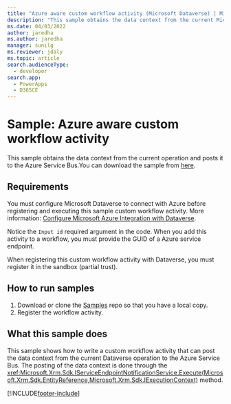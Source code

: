 ```yaml
---
title: "Azure aware custom workflow activity (Microsoft Dataverse) | Microsoft Docs" # Intent and product brand in a unique string of 43-59 chars including spaces
description: "This sample obtains the data context from the current Microsoft Dataverse operation and posts it to the Azure Service Bus." # 115-145 characters including spaces. This abstract displays in the search result.
ms.date: 04/03/2022
author: jaredha
ms.author: jaredha
manager: sunilg
ms.reviewer: jdaly
ms.topic: article
search.audienceType:
  - developer
search.app:
  - PowerApps
  - D365CE
---
```


# Sample: Azure aware custom workflow activity

This sample obtains the data context from the current operation and posts it to the Azure Service Bus.You can download the sample from [here](https://github.com/microsoft/PowerApps-Samples/tree/master/dataverse/orgsvc/C%23/Azurecustomworkflowactivity).

## Requirements

You must configure Microsoft Dataverse to connect with Azure before registering and executing this sample custom workflow activity. More information: [Configure Microsoft Azure Integration with Dataverse](../../configure-azure-integration.md).

Notice the `Input id` required argument in the code. When you add this activity to a workflow, you must provide the GUID of a Azure service endpoint.

When registering this custom workflow activity with Dataverse, you must register it in the sandbox (partial trust).

## How to run samples

1. Download or clone the [Samples](https://github.com/Microsoft/PowerApps-Samples) repo so that you have a local copy.
2. Register the workflow activity.

## What this sample does

This sample shows how to write a custom workflow activity that can post the data context from the current Dataverse operation to the Azure Service Bus. The posting of the data context is done through the <xref:Microsoft.Xrm.Sdk.IServiceEndpointNotificationService.Execute(Microsoft.Xrm.Sdk.EntityReference,Microsoft.Xrm.Sdk.IExecutionContext)> method.

[!INCLUDE[footer-include](../../../../includes/footer-banner.md)]
